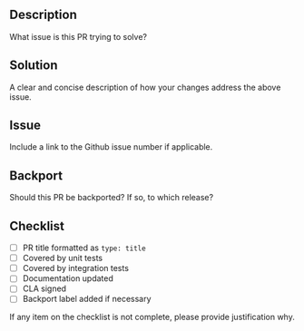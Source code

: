 ## Description

What issue is this PR trying to solve?

## Solution

A clear and concise description of how your changes address the above issue.

## Issue

Include a link to the Github issue number if applicable.

## Backport

Should this PR be backported? If so, to which release?

<!-- Label the PR with `backport release-1.XX` to automatically create a backport once this PR is merged -->

## Checklist

<!-- TODO(Niamh): Update when we decide on this in PR #1113-->
- [ ] PR title formatted as `type: title`
- [ ] Covered by unit tests
- [ ] Covered by integration tests
- [ ] Documentation updated
- [ ] CLA signed
- [ ] Backport label added if necessary 

If any item on the checklist is not complete, please provide justification why.
